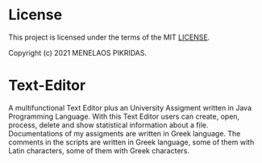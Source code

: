 # License

This project is licensed under the terms of the MIT [LICENSE](https://github.com/Pikridas/Text-Editor/blob/master/LICENSE).

Copyright (c) 2021 MENELAOS PIKRIDAS.

# Text-Editor
A multifunctional Text Editor plus an University Assigment written in Java Programming Language.
With this Text Editor users can create, open, process, delete and show statistical information about a file. 
Documentations of my assigments are written in Greek language. 
The comments in the scripts are written in Greek language, some of them with Latin characters, some of them with Greek characters. 
